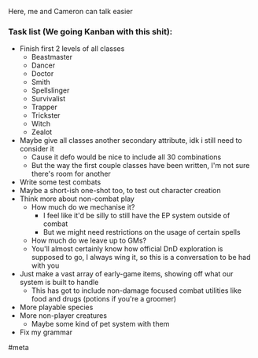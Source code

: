 Here, me and Cameron can talk easier

### Task list (We going Kanban with this shit):
- Finish first 2 levels of all classes
	- Beastmaster
	- Dancer
	- Doctor
	- Smith
	- Spellslinger
	- Survivalist
	- Trapper
	- Trickster
	- Witch
	- Zealot
- Maybe give all classes another secondary attribute, idk i still need to consider it
	- Cause it defo would be nice to include all 30 combinations
	- But the way the first couple classes have been written, I'm not sure there's room for another
- Write some test combats
- Maybe a short-ish one-shot too, to test out character creation
- Think more about non-combat play
	- How much do we mechanise it?
		- I feel like it'd be silly to still have the EP system outside of combat
		- But we might need restrictions on the usage of certain spells
	- How much do we leave up to GMs?
	- You'll almost certainly know how official DnD exploration is supposed to go, I always wing it, so this is a conversation to be had with you
- Just make a vast array of early-game items, showing off what our system is built to handle
	- This has got to include non-damage focused combat utilities like food and drugs (potions if you're a groomer)
- More playable species
- More non-player creatures
	- Maybe some kind of pet system with them
- Fix my grammar

#meta